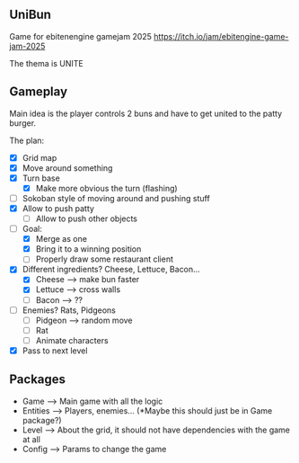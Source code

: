 ## UniBun

Game for ebitenengine gamejam 2025 https://itch.io/jam/ebitengine-game-jam-2025

The thema is UNITE

## Gameplay

Main idea is the player controls 2 buns and have to get united to the patty burger.

The plan:
- [x] Grid map
- [x] Move around something
- [x] Turn base
  - [x] Make more obvious the turn (flashing)
- [ ] Sokoban style of moving around and pushing stuff
- [x] Allow to push patty
  - [ ] Allow to push other objects
- [ ] Goal: 
  - [x] Merge as one
  - [x] Bring it to a winning position
  - [ ] Properly draw some restaurant client
- [x] Different ingredients? Cheese, Lettuce, Bacon...
  - [x] Cheese --> make bun faster
  - [x] Lettuce --> cross walls
  - [ ] Bacon --> ??
- [ ] Enemies? Rats, Pidgeons
  - [ ] Pidgeon --> random move
  - [ ] Rat
  - [ ] Animate characters
- [x] Pass to next level

## Packages
- Game --> Main game with all the logic
- Entities --> Players, enemies... (*Maybe this should just be in Game package?)
- Level --> About the grid, it should not have dependencies with the game at all
- Config --> Params to change the game